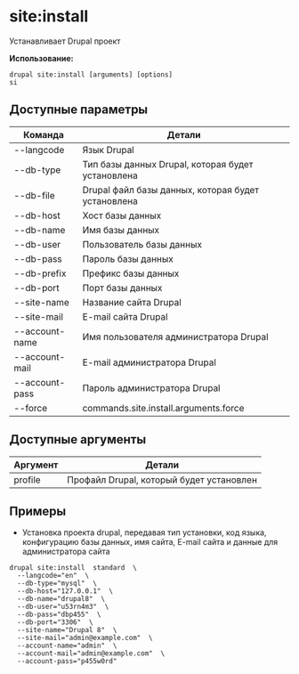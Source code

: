 # site:install
Устанавливает Drupal проект

**Использование:**
```
drupal site:install [arguments] [options]
si
```

## Доступные параметры
Команда | Детали
-------|-------------
--langcode | Язык Drupal
--db-type | Тип базы данных Drupal, которая будет установлена
--db-file | Drupal файл базы данных, которая будет установлена
--db-host | Хост базы данных
--db-name | Имя базы данных
--db-user | Пользователь базы данных
--db-pass | Пароль базы данных
--db-prefix | Префикс базы данных
--db-port | Порт базы данных
--site-name | Название сайта Drupal
--site-mail | E-mail сайта Drupal
--account-name | Имя пользователя администратора Drupal
--account-mail | E-mail администратора Drupal
--account-pass | Пароль администратора Drupal
--force | commands.site.install.arguments.force

## Доступные аргументы
Аргумент | Детали
---------|-------------
profile | Профайл Drupal, который будет установлен

## Примеры
* Установка проекта drupal, передавая тип установки, код языка, конфигурацию базы данных, имя сайта, E-mail сайта и данные для администратора сайта
```
drupal site:install  standard  \
  --langcode="en"  \
  --db-type="mysql"  \
  --db-host="127.0.0.1"  \
  --db-name="drupal8"  \
  --db-user="u53rn4m3"  \
  --db-pass="dbp455"  \
  --db-port="3306"  \
  --site-name="Drupal 8"  \
  --site-mail="admin@example.com"  \
  --account-name="admin"  \
  --account-mail="admin@example.com"  \
  --account-pass="p455w0rd"
```
